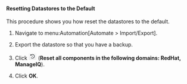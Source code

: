 #### Resetting Datastores to the Default

This procedure shows you how reset the datastores to the default.

1.  Navigate to menu:Automation\[Automate \> Import/Export\].

2.  Export the datastore so that you have a backup.

3.  Click ![Reset](/images/reset.png) (**Reset all components in the
    following domains: RedHat, ManageIQ**).

4.  Click **OK**.
